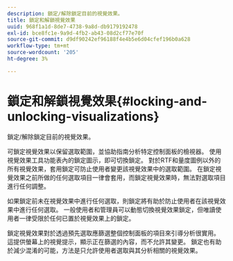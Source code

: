 ```yaml
---
description: 鎖定/解除鎖定目前的視覺效果。
title: 鎖定和解鎖視覺效果
uuid: 968f1a1d-8de7-4738-9a8d-db9179192478
exl-id: bce8fc1e-9a9d-4fb2-ab43-08d2cf77e70f
source-git-commit: d9df90242ef96188f4e4b5e6d04cfef196b0a628
workflow-type: tm+mt
source-wordcount: '205'
ht-degree: 3%

---
```


# 鎖定和解鎖視覺效果{#locking-and-unlocking-visualizations}

鎖定/解除鎖定目前的視覺效果。

可鎖定視覺效果以保留選取範圍，並協助指南分析特定控制面板的檢視器。 使用視覺效果工具功能表內的鎖定圖示，即可切換鎖定。 對於RTF和量度圖例以外的所有視覺效果，套用鎖定可防止使用者變更該視覺效果中的選取範圍。 在鎖定視覺效果之前所做的任何選取項目一律會套用，而鎖定視覺效果時，無法對選取項目進行任何調整。

如果鎖定前未在視覺效果中進行任何選取，則鎖定將有助於防止使用者在該視覺效果中進行任何選取。 一般使用者和管理員可以動態切換視覺效果鎖定，但唯讀使用者一律受限於任何已置於視覺效果上的鎖定。

鎖定視覺效果對於透過預先選取應篩選整個控制面板的項目來引導分析很實用。 這提供螢幕上的視覺提示，顯示正在篩選的內容，而不允許其變更。 鎖定也有助於減少混淆的可能，方法是只允許使用者選取與其分析相關的視覺效果。
